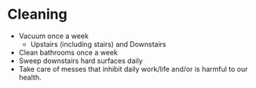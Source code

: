 # Cleaning
- Vacuum once a week
	- Upstairs (including stairs) and Downstairs
- Clean bathrooms once a week
- Sweep downstairs hard surfaces daily
- Take care of messes that inhibit daily work/life and/or is harmful to our health.